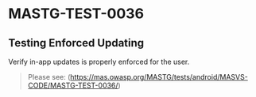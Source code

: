 #  MASTG-TEST-0036

## Testing Enforced Updating

Verify in-app updates is properly enforced for the user.

> Please see: (https://mas.owasp.org/MASTG/tests/android/MASVS-CODE/MASTG-TEST-0036/)